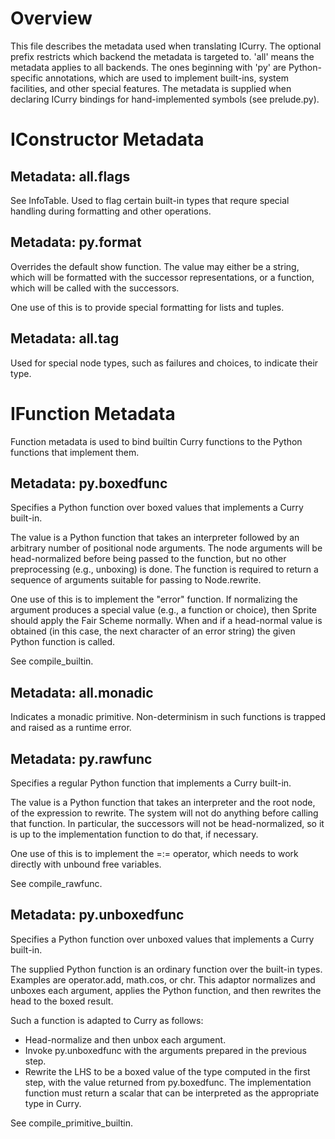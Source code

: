 Overview
========
This file describes the metadata used when translating ICurry.  The optional
prefix restricts which backend the metadata is targeted to.  'all' means the
metadata applies to all backends.  The ones beginning with 'py' are
Python-specific annotations, which are used to implement built-ins, system
facilities, and other special features.  The metadata is supplied when
declaring ICurry bindings for hand-implemented symbols (see prelude.py).


IConstructor Metadata
=====================

Metadata: all.flags
-------------------
See InfoTable.  Used to flag certain built-in types that requre special
handling during formatting and other operations.


Metadata: py.format
-------------------
Overrides the default show function.  The value may either be a string, which
will be formatted with the successor representations, or a function, which will
be called with the successors.

One use of this is to provide special formatting for lists and tuples.


Metadata: all.tag
----------------
Used for special node types, such as failures and choices, to indicate their
type.


IFunction Metadata
==================

Function metadata is used to bind builtin Curry functions to the Python
functions that implement them.


Metadata: py.boxedfunc
----------------------
Specifies a Python function over boxed values that implements a Curry
built-in.

The value is a Python function that takes an interpreter followed by an
arbitrary number of positional node arguments.  The node arguments will be
head-normalized before being passed to the function, but no other preprocessing
(e.g., unboxing) is done.  The function is required to return a sequence of
arguments suitable for passing to Node.rewrite.

One use of this is to implement the "error" function.  If normalizing the
argument produces a special value (e.g., a function or choice), then Sprite
should apply the Fair Scheme normally.  When and if a head-normal value is
obtained (in this case, the next character of an error string) the given Python
function is called.

See compile_builtin.


Metadata: all.monadic
---------------------
Indicates a monadic primitive.  Non-determinism in such functions is trapped
and raised as a runtime error.


Metadata: py.rawfunc
--------------------
Specifies a regular Python function that implements a Curry built-in.

The value is a Python function that takes an interpreter and the root node, of
the expression to rewrite.  The system will not do anything before calling that
function.  In particular, the successors will not be head-normalized, so it is
up to the implementation function to do that, if necessary.  

One use of this is to implement the =:= operator, which needs to work directly
with unbound free variables.

See compile_rawfunc.


Metadata: py.unboxedfunc
------------------------
Specifies a Python function over unboxed values that implements a Curry
built-in.

The supplied Python function is an ordinary function over the built-in types.
Examples are operator.add, math.cos, or chr.  This adaptor normalizes and
unboxes each argument, applies the Python function, and then rewrites the head
to the boxed result.

Such a function is adapted to Curry as follows:

  - Head-normalize and then unbox each argument.
  - Invoke py.unboxedfunc with the arguments prepared in the previous step.
  - Rewrite the LHS to be a boxed value of the type computed in the first
    step, with the value returned from py.boxedfunc.  The implementation function
    must return a scalar that can be interpreted as the appropriate type in
    Curry.

See compile_primitive_builtin.


